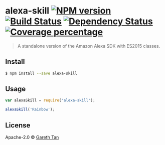 # alexa-skill [![NPM version][npm-image]][npm-url] [![Build Status][travis-image]][travis-url] [![Dependency Status][daviddm-image]][daviddm-url] [![Coverage percentage][coveralls-image]][coveralls-url]
> A standalone version of the Amazon Alexa SDK with ES2015 classes.


## Install

```sh
$ npm install --save alexa-skill
```


## Usage

```js
var alexaSkill = require('alexa-skill');

alexaSkill('Rainbow');
```

## License

Apache-2.0 © [Gareth Tan]()


[npm-image]: https://badge.fury.io/js/alexa-skill.svg
[npm-url]: https://npmjs.org/package/alexa-skill
[travis-image]: https://travis-ci.org//alexa-skill.svg?branch=master
[travis-url]: https://travis-ci.org//alexa-skill
[daviddm-image]: https://david-dm.org//alexa-skill.svg?theme=shields.io
[daviddm-url]: https://david-dm.org//alexa-skill
[coveralls-image]: https://coveralls.io/repos//alexa-skill/badge.svg
[coveralls-url]: https://coveralls.io/r//alexa-skill

